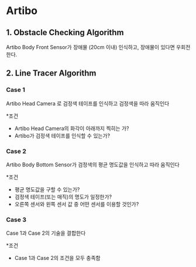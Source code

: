 # Artibo 

## 1. Obstacle Checking Algorithm

Artibo Body Front Sensor가 장애물 (20cm 이내) 인식하고, 장애물이 있다면 우회전한다.

## 2. Line Tracer Algorithm

### Case 1

Artibo Head Camera 로 검정색 테이프를 인식하고 검정색을 따라 움직인다

*조건
- Artibo Head Camera의 화각이 아래까지 찍히는 가?
- Artibo가 검정색 테이프를 인식할 수 있는가?

### Case 2

Artibo Body Bottom Sensor가 검정색의 평균 명도값을 인식하고 따라 움직인다

*조건 
- 평균 명도값을 구할 수 있는가?
- 검정색 테이프(또는 매직)의 명도가 일정한가?
- 오른쪽 센서와 왼쪽 센서 값 중 어떤 센서를 이용할 것인가?

### Case 3

Case 1과 Case 2의 기술을 결합한다

*조건
- Case 1과 Case 2의 조건을 모두 충족함

